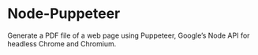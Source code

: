 # Node-Puppeteer
Generate a PDF file of a web page using Puppeteer, Google’s Node API for headless Chrome and Chromium. 
